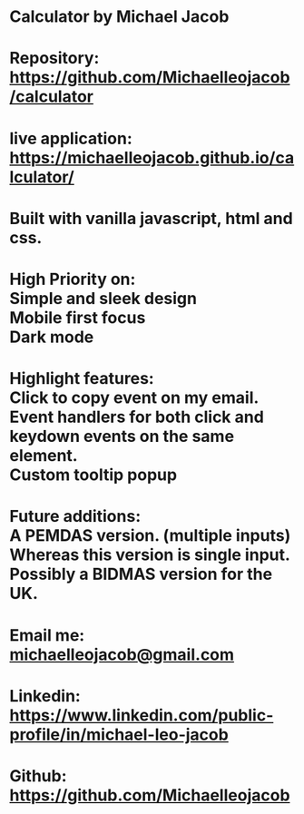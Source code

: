 # Calculator by Michael Jacob

# Repository: <br /> https://github.com/Michaelleojacob/calculator

# live application: <br /> https://michaelleojacob.github.io/calculator/

# Built with vanilla javascript, html and css.

# High Priority on: <br /> Simple and sleek design <br /> Mobile first focus <br /> Dark mode

# Highlight features: <br /> Click to copy event on my email. <br /> Event handlers for both click and keydown events on the same element. <br /> Custom tooltip popup

# Future additions: <br /> A PEMDAS version. (multiple inputs) Whereas this version is single input. <br /> Possibly a BIDMAS version for the UK.

# Email me: <br /> michaelleojacob@gmail.com

# Linkedin: <br /> https://www.linkedin.com/public-profile/in/michael-leo-jacob

# Github: <br /> https://github.com/Michaelleojacob
